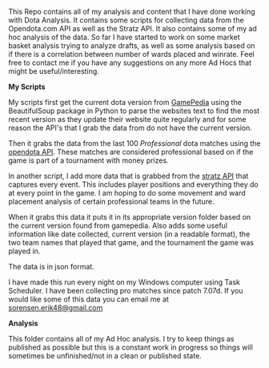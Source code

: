This Repo contains all of my analysis and content that I have done working with Dota Analysis. It contains some scripts for collecting data from the Opendota.com API as well as the Stratz API. It also contains some of my ad hoc analysis of the data. So far I have started to work on some market basket analysis trying to analyze drafts, as well as some analysis based on if there is a correlation between number of wards placed and winrate. Feel free to contact me if you have any suggestions on any more Ad Hocs that might be useful/interesting.


**My Scripts**

My scripts first get the current dota version from [GamePedia](gamepedia.com/Game_Versions "GamePedia.com") using the BeautifulSoup package in Python to parse the websites text to find the most recent version as they update their website quite regularly and for some reason the API's that I grab the data from do not have the current version.

Then it grabs the data from the last 100 *Professional* dota matches using the [opendota API](docs.opendota.com). These matches are considered professional based on if the game is part of a tournament with money prizes.

In another script, I add more data that is grabbed from the [stratz API](docs.stratz.com) that captures every event. This includes player positions and everything they do at every point in the game. I am hoping to do some movement and ward placement analysis of certain professional teams in the future.

When it grabs this data it puts it in its appropriate version folder based on the current version found from gamepedia. Also adds some useful information like date collected, current version (in a readable format), the two team names that played that game, and the tournament the game was played in.

The data is in json format.

I have made this run every night on my Windows computer using Task Scheduler. I have been collecting pro matches since patch 7.07d. If you would like some of this data you can email me at sorensen.erik48@gmail.com

**Analysis**

This folder contains all of my Ad Hoc analysis. I try to keep things as published as possible but this is a constant work in progress so things will sometimes be unfinished/not in a clean or published state.
